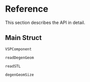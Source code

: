 # Reference

This section describes the API in detail.

## Main Struct

```@docs
VSPComponent
```

```@docs
readDegenGeom
```

```@docs
readSTL
```

```@docs
degenGeomSize
```
